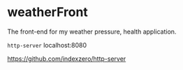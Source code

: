 # weatherFront
The front-end for my weather pressure, health application.

`http-server` localhost:8080

https://github.com/indexzero/http-server
